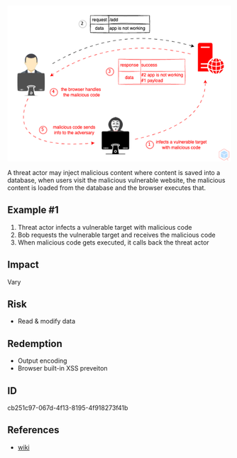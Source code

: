 <p align="center"> <img src="https://raw.githubusercontent.com/qeeqbox/stored-cross-site-scripting/main/stored-cross-site-scripting.png"></p>

A threat actor may inject malicious content where content is saved into a database, when users visit the malicious vulnerable website, the malicious content is loaded from the database and the browser executes that.

## Example #1
1. Threat actor infects a vulnerable target with malicious code
2. Bob requests the vulnerable target and receives the malicious code
3. When malicious code gets executed, it calls back the threat actor
 
## Impact
Vary

## Risk
- Read & modify data

## Redemption
- Output encoding
- Browser built-in XSS preveiton

## ID
cb251c97-067d-4f13-8195-4f918273f41b

## References
- [wiki](https://en.wikipedia.org/wiki/cross-site_scripting)
